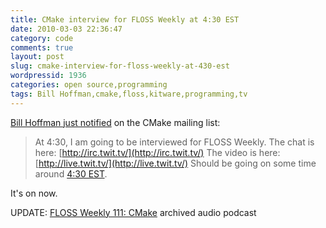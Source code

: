 ```yaml
---
title: CMake interview for FLOSS Weekly at 4:30 EST
date: 2010-03-03 22:36:47
category: code
comments: true
layout: post
slug: cmake-interview-for-floss-weekly-at-430-est
wordpressid: 1936
categories: open source,programming
tags: Bill Hoffman,cmake,floss,kitware,programming,tv
---
```


[Bill Hoffman just notified](http://www.cmake.org/pipermail/cmake/2010-March/035591.html) on the CMake mailing list:


> At 4:30, I am going to be interviewed for FLOSS Weekly.
> The chat is here:
> [http://irc.twit.tv/](http://irc.twit.tv/)
> The video is here:
> [http://live.twit.tv/](http://live.twit.tv/)
> Should be going on some time around [4:30 EST](http://www.timeanddate.com/library/abbreviations/timezones/na/est.html).


It's on now.


UPDATE: [FLOSS Weekly 111: CMake](http://twit.tv/floss111) archived audio podcast
